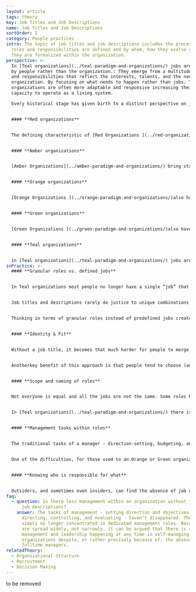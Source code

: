 ```yaml
---
layout: article
tags: theory
key: Job Titles and Job Descriptions
name: Job Titles and Job Descriptions
sortOrder: 5
category: People practices
intro: The topic of job titles and job descriptions includes the process of how
  roles and responsibilities are defined and by whom, how they evolve and how
  they are formalized within the organization.
perspective: >-
  In [Teal organizations](../teal-paradigm-and-organizations/) jobs are defined
  by people rather than the organization.: They emerge from a multitude of roles
  and responsibilities that reflect the interests, talents, and the needs of the
  organization. By focusing on what needs to happen rather than jobs, Teal
  organizations are often more adaptable and responsive increasing their
  capacity to operate as a living system.

  Every historical stage has given birth to a distinct perspective on job titles and job descriptions, and to very different practices:


  #### **Red organizations**


  The defining characteristic of [Red Organizations ](../red-organizations/)is the continuous exercise of power in interpersonal relationships. Overall, there is no formal structured hierarchy and there are no job titles or formalized job descriptions, although maybe clearly delineated roles. The chief must demonstrate overwhelming power and bend others to his will to stay in position. To provide some stability, the chief surrounds himself with family members (who tend to be more loyal) and buys their allegiance by sharing the spoils. Each member of his close guard in turn looks after his own people and keeps them in line.


  #### **Amber organizations**


  [Amber Organizations](../amber-paradigm-and-organizations/) bring stability to power with formal titles, well -defined hierarchies and organization charts. The overall structure is a ‘pyramid’, with a cascade of formal reporting lines from top managers or leaders to subordinates. Clear rules stipulate who can do what. Job descriptions and titles are set by the senior leaders to create homogeneity across the organisation. . Many schools, churches, and the Civil Service operate this way today with standardized job descriptions and pay bands. The advantage of this approach is that it enables organisations to achieve on a significant scale. In the process it provides stability and certainty for those employed.


  #### **Orange organizations**


  [Orange Organizations ](../orange-paradigm-and-organizations/)also have organization charts, well-defined job titles and job descriptions. Meritocracy is valued allowing anybody to move up the ladder if they are able. People are not expected to ‘know their place’ and remain in a pre-destined role. Each position will have a job description and title to reflect their place in the organization. The process for defining a job description is more fluid, with the emphasis likely to be on end results rather than duties. Titles matter in these organisations because they describe both the area of responsibility of the jobholder and their status.


  #### **Green organizations**


  [Green Organizations ](../green-paradigm-and-organizations/)also have a hierarchical approach, but are more likely to talk about roles than jobs. Areas of responsibility are defined through the organization charts. Decision making is pushed down to front-line workers who can often make significant  decisions without management approval. Jobs and roles are likely to be more generic and fluid, leaving a degree of freedom in how they are carried out. Titles are less important and employees are often referred to as citizens or family members. Job descriptions refer to external and internal stakeholders and stress the importance of relationship management. The HR team play a key role in describing jobs so that they fit the values and purpose of the organization. 


  #### **Teal organizations**


  in [Teal organizations](../teal-paradigm-and-organizations/) jobs are defined by people rather than the organization.: Jobs emerge from a multitude of roles and responsibilities that reflect the interests, talents, and the needs of the organization. There are often no job titles or job descriptions. If job descriptions they do exist, they tend to be short, describing a set of accountabilities to the team and/or each other. In some Teal organizations titles are used to denote role and function, in others there are no titles at all. People typically have the option to switch and trade roles according to workload and preferences.  By focusing on what needs to happen rather than jobs, Teal organizations are often more adaptable and responsive increasing their capacity to operate as a living system.
inPractice: >-
  #### **Granular roles vs. defined jobs**


  In Teal organizations most people no longer have a single “job” that fits a generic description; instead, they fill a unique combination of roles.


  Job titles and descriptions rarely do justice to unique combinations of roles, and they are also too static to account for the fluid nature of work in Teal organizations. Colleagues frequently switch and trade roles according to workload and preferences.


  Thinking in terms of granular roles instead of predefined jobs creates great fluidity and adaptability. People can give up one role and take up another without needing to go through the cumbersome and often political processes of appointment, promotion, and salary negotiation.


  #### **Identity & Fit**


  Without a job title, it becomes that much harder for people to merge their identity with the position they hold. This fusion is commonplace today. When we believe our job is who we really are, we start thinking and behaving accordingly. Without job titles and job descriptions, we are more likely to see ourselves and others as human beings who simply put their energy into specific work for a period of time.


  Anotherkey benefit of this approach is that people tend to choose (and be appointed to) roles that have a much better fit with their interests and talents. When people can’t turn to a job description to tell them what to do, they have to find their own unique way to fill a role with life and meaning.


  #### **Scope and naming of roles**


  Not everyone is equal and all the jobs are not the same. Some roles have a rather narrow scope (say, the role of operating a certain machine or cleaning the office), while other roles take a broader perspective (for instance, the role of designing a new product line). The fluid arrangement of roles (instead of defined job descriptions) also allows for a better matching of talent with roles.


  In [Teal organizations](../teal-paradigm-and-organizations/) there is usually one person recognized for taking the broadest perspective, and usually they are called the CEO, at least by the outside world (even though they don't hold the same responsibilities and power as a traditional CEO). Some well-defined roles can be named,. but for the vast majority of employees, people don’t bother trying to find a label to capture the different roles they hold at any one point in time. In many  The language of employee or staff is often dropped entirely and in some cases replaced with the word, "colleague".


  #### **Management tasks within roles**


  The traditional tasks of a manager - direction-setting, budgeting, analyzing, planning, organizing, measuring, controlling, recruiting, evaluating, and communicating - are distributed amongst various members of a team. People are not accountable to one manager but to their peers, every one of whom is a boss in some respect. Anybody can put on the hat of “the boss” to make important decisions, launch new initiatives, hold underperforming colleagues to account, help resolve conflicts, or take over leadership if results are bad and action is needed. Many Teal organizations have noticed that “management’ creeps back in if too many leadership tasks are taken on by any one individual. For this reason people typically have the freedom to change teams and attention is paid to how work is distributed. The flip side is that people are no longer forced to take on management roles that might not fit their talents in order to advance their careers.


  One of the difficulties, for those used to an Orange or Green organization, is that it is much harder to know where you fit. The absence of grades and job titles makes career development and salary progression much less certain. People in Teal organizations are generally much more comfortable managing their own progression.


  #### **Knowing who is responsible for what**


  Outsiders, and sometimes even insiders, can find the absence of job descriptions and job titles confusing because it is less clear who is responsible for what.. For this reason some organizations keep a log on their intranet allowing people to  record the roles they are currently filling. This aids clarity and helps others understand their expertise.
faq:
  - question: Is there less management within an organization without job titles and
      job descriptions?
    answer: The tasks of management - setting direction and objectives, planning,
      directing, controlling, and evaluating - haven’t disappeared. They are
      simply no longer concentrated in dedicated management roles. Because they
      are spread widely, not narrowly, it can be argued that there is more
      management and leadership happening at any time in self-managing
      organizations despite, or rather precisely because of, the absence of
      fulltime managers.
relatedTheory:
  - Organizational Structure
  - Recruitment
  - Decision Making
---
```

to be removed